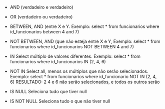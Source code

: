 

- AND 
(verdadeiro e verdadeiro)

- OR 
(verdadeiro ou verdadeiro)

- BETWEEN, AND 
(entre X e Y. Exemplo: select * from funcionarios where id_funcionarios between 4 and 7)

- NOT BETWEEN, AND 
(que não esteja entre X e Y, Exemplo: select * from funcionarios where id_funcionarios NOT BETWEEN 4 and 7)

- IN
Select múltiplo de valores diferentes. Exemplo:
select * from funcionarios where id_funcionarios IN (2, 4, 6)

- NOT IN
Select all, menos os múltiplos que não serão selecionados. Exemplo:
select * from funcionarios where id_funcionario NOT IN (2, 4, 6) RESULTADO: 2 4 e 6 não serão selecionados, e todos os outros serão

- IS NULL
Seleciona tudo que tiver null

- IS NOT NULL
Seleciona tudo o que não tiver null

